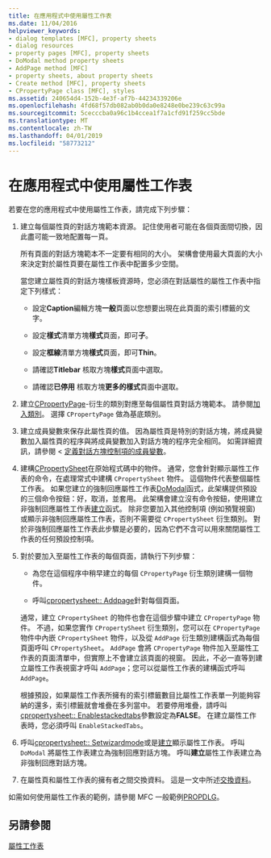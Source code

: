 ```yaml
---
title: 在應用程式中使用屬性工作表
ms.date: 11/04/2016
helpviewer_keywords:
- dialog templates [MFC], property sheets
- dialog resources
- property pages [MFC], property sheets
- DoModal method property sheets
- AddPage method [MFC]
- property sheets, about property sheets
- Create method [MFC], property sheets
- CPropertyPage class [MFC], styles
ms.assetid: 240654d4-152b-4e3f-af7b-44234339206e
ms.openlocfilehash: 4fd68f57db082ab0b0da0e8248e0be239c63c99a
ms.sourcegitcommit: 5cecccba0a96c1b4ccea1f7a1cfd91f259cc5bde
ms.translationtype: MT
ms.contentlocale: zh-TW
ms.lasthandoff: 04/01/2019
ms.locfileid: "58773212"
---
```

# <a name="using-property-sheets-in-your-application"></a>在應用程式中使用屬性工作表

若要在您的應用程式中使用屬性工作表，請完成下列步驟：

1. 建立每個屬性頁的對話方塊範本資源。 記住使用者可能在各個頁面間切換，因此盡可能一致地配置每一頁。

   所有頁面的對話方塊範本不一定要有相同的大小。 架構會使用最大頁面的大小來決定對於屬性頁要在屬性工作表中配置多少空間。

   當您建立屬性頁的對話方塊樣板資源時，您必須在對話屬性的屬性工作表中指定下列樣式：

   - 設定**Caption**編輯方塊**一般**頁面以您想要出現在此頁面的索引標籤的文字。

   - 設定**樣式**清單方塊**樣式**頁面，即可**子**。

   - 設定**框線**清單方塊**樣式**頁面，即可**Thin**。

   - 請確認**Titlebar**  核取方塊**樣式**頁面中選取。

   - 請確認**已停用** 核取方塊**更多的樣式**頁面中選取。

1. 建立[CPropertyPage](../mfc/reference/cpropertypage-class.md)-衍生的類別對應至每個屬性頁對話方塊範本。 請參閱[加入類別](../ide/adding-a-class-visual-cpp.md)。 選擇 `CPropertyPage` 做為基底類別。

1. 建立成員變數來保存此屬性頁的值。 因為屬性頁是特別的對話方塊，將成員變數加入屬性頁的程序與將成員變數加入對話方塊的程序完全相同。 如需詳細資訊，請參閱 <<c0> [ 定義對話方塊控制項的成員變數](../windows/defining-member-variables-for-dialog-controls.md)。

1. 建構[CPropertySheet](../mfc/reference/cpropertysheet-class.md)在原始程式碼中的物件。 通常，您會針對顯示屬性工作表的命令，在處理常式中建構 `CPropertySheet` 物件。 這個物件代表整個屬性工作表。 如果您建立的強制回應屬性工作表[DoModal](../mfc/reference/cpropertysheet-class.md#domodal)函式，此架構提供預設的三個命令按鈕：好，取消，並套用。 此架構會建立沒有命令按鈕，使用建立非強制回應屬性工作表[建立](../mfc/reference/cpropertysheet-class.md#create)函式。 除非您要加入其他控制項 (例如預覽視窗) 或顯示非強制回應屬性工作表，否則不需要從 `CPropertySheet` 衍生類別。 對於非強制回應屬性工作表此步驟是必要的，因為它們不含可以用來關閉屬性工作表的任何預設控制項。

1. 對於要加入至屬性工作表的每個頁面，請執行下列步驟：

   - 為您在這個程序中稍早建立的每個 `CPropertyPage` 衍生類別建構一個物件。

   - 呼叫[cpropertysheet:: Addpage](../mfc/reference/cpropertysheet-class.md#addpage)針對每個頁面。

   通常，建立 `CPropertySheet` 的物件也會在這個步驟中建立 `CPropertyPage` 物件。 不過，如果您實作 `CPropertySheet` 衍生類別，您可以在 `CPropertyPage` 物件中內嵌 `CPropertySheet` 物件，以及從 `AddPage` 衍生類別建構函式為每個頁面呼叫 `CPropertySheet`。 `AddPage` 會將 `CPropertyPage` 物件加入至屬性工作表的頁面清單中，但實際上不會建立該頁面的視窗。 因此，不必一直等到建立屬性工作表視窗才呼叫 `AddPage`；您可以從屬性工作表的建構函式呼叫 `AddPage`。

   根據預設，如果屬性工作表所擁有的索引標籤數目比屬性工作表單一列能夠容納的還多，索引標籤就會堆疊在多列當中。 若要停用堆疊，請呼叫[cpropertysheet:: Enablestackedtabs](../mfc/reference/cpropertysheet-class.md#enablestackedtabs)參數設定為**FALSE**。 在建立屬性工作表時，您必須呼叫 `EnableStackedTabs`。

1. 呼叫[cpropertysheet:: Setwizardmode](../mfc/reference/cpropertysheet-class.md#domodal)或是[建立](../mfc/reference/cpropertysheet-class.md#create)顯示屬性工作表。 呼叫 `DoModal` 將屬性工作表建立為強制回應對話方塊。 呼叫**建立**屬性工作表建立為非強制回應對話方塊。

1. 在屬性頁和屬性工作表的擁有者之間交換資料。 這是一文中所述[交換資料](../mfc/exchanging-data.md)。

如需如何使用屬性工作表的範例，請參閱 MFC 一般範例[PROPDLG](../overview/visual-cpp-samples.md)。

## <a name="see-also"></a>另請參閱

[屬性工作表](../mfc/property-sheets-mfc.md)
